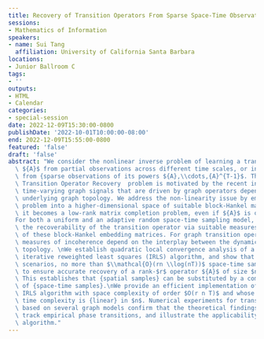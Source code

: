 ```yaml
---
title: Recovery of Transition Operators From Sparse Space-Time Observations
sessions:
- Mathematics of Information
speakers:
- name: Sui Tang
  affiliation: University of California Santa Barbara
locations:
- Junior Ballroom C
tags:
- ''
outputs:
- HTML
- Calendar
categories:
- special-session
date: 2022-12-09T15:30:00-0800
publishDate: '2022-10-01T10:00:00-08:00'
end: 2022-12-09T15:55:00-0800
featured: 'false'
draft: 'false'
abstract: "We consider the nonlinear inverse problem of learning a transition operator\
  \ ${A}$ from partial observations across different time scales, or in other words,\
  \ from {sparse observations of its powers ${A},\\cdots,{A}^{T-1}$. This Spatio-Temporal\
  \ Transition Operator Recovery  problem is motivated by the recent interest in learning\
  \ time-varying graph signals that are driven by graph operators depending on the\
  \ underlying graph topology. We address the non-linearity issue by embedding the\
  \ problem into a higher-dimensional space of suitable block-Hankel matrices, where\
  \ it becomes a low-rank matrix completion problem, even if ${A}$ is of full rank.\n\
  For both a uniform and an adaptive random space-time sampling model, we quantify\
  \ the recoverability of the transition operator via suitable measures of incoherence\
  \ of these block-Hankel embedding matrices. For graph transition operators these\
  \ measures of incoherence depend on the interplay between the dynamics and the graph\
  \ topology. \nWe establish quadratic local convergence analysis of a suitable non-convex\
  \ iterative reweighted least squares (IRLS) algorithm, and show that in optimal\
  \ scenarios, no more than $\\mathcal{O}(rn \\log(nT))$ space-time samples are sufficient\
  \ to ensure accurate recovery of a rank-$r$ operator ${A}$ of size $n \\times n$.\
  \ This establishes that {spatial samples} can be substituted by a comparable number\
  \ of {space-time samples}.\nWe provide an efficient implementation of the proposed\
  \ IRLS algorithm with space complexity of order $O(r n T)$ and whose per-iteration\
  \ time complexity is {linear} in $n$. Numerical experiments for transition operators\
  \ based on several graph models confirm that the theoretical findings accurately\
  \ track empirical phase transitions, and illustrate the applicability of the proposed\
  \ algorithm."
---
```

